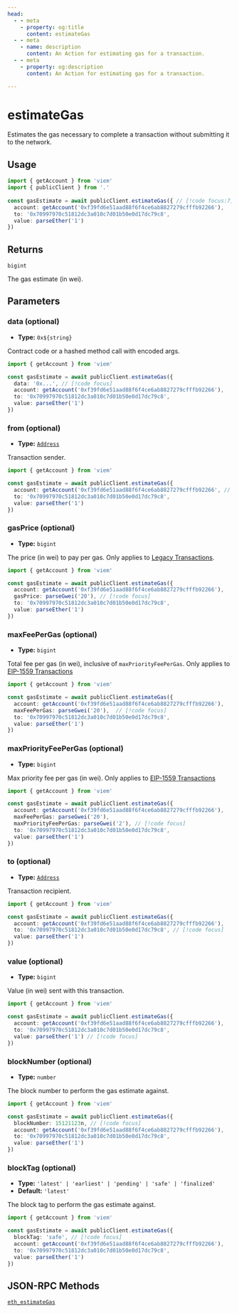 ```yaml
---
head:
  - - meta
    - property: og:title
      content: estimateGas
  - - meta
    - name: description
      content: An Action for estimating gas for a transaction.
  - - meta
    - property: og:description
      content: An Action for estimating gas for a transaction.

---
```


# estimateGas

Estimates the gas necessary to complete a transaction without submitting it to the network.

## Usage

```ts
import { getAccount } from 'viem'
import { publicClient } from '.'
 
const gasEstimate = await publicClient.estimateGas({ // [!code focus:7]
  account: getAccount('0xf39fd6e51aad88f6f4ce6ab8827279cfffb92266'),
  to: '0x70997970c51812dc3a010c7d01b50e0d17dc79c8',
  value: parseEther('1')
})
```

## Returns

`bigint`

The gas estimate (in wei).

## Parameters

### data (optional)

- **Type:** `0x${string}`

Contract code or a hashed method call with encoded args.

```ts
import { getAccount } from 'viem'

const gasEstimate = await publicClient.estimateGas({
  data: '0x...', // [!code focus]
  account: getAccount('0xf39fd6e51aad88f6f4ce6ab8827279cfffb92266'),
  to: '0x70997970c51812dc3a010c7d01b50e0d17dc79c8',
  value: parseEther('1')
})
```

### from (optional)

- **Type:** [`Address`](/docs/glossary/types#address)

Transaction sender.

```ts
import { getAccount } from 'viem'

const gasEstimate = await publicClient.estimateGas({
  account: getAccount('0xf39fd6e51aad88f6f4ce6ab8827279cfffb92266', // [!code focus)]
  to: '0x70997970c51812dc3a010c7d01b50e0d17dc79c8',
  value: parseEther('1')
})
```

### gasPrice (optional)

- **Type:** `bigint`

The price (in wei) to pay per gas. Only applies to [Legacy Transactions](/docs/glossary/terms#legacy-transaction).

```ts
import { getAccount } from 'viem'

const gasEstimate = await publicClient.estimateGas({
  account: getAccount('0xf39fd6e51aad88f6f4ce6ab8827279cfffb92266'),
  gasPrice: parseGwei('20'), // [!code focus]
  to: '0x70997970c51812dc3a010c7d01b50e0d17dc79c8',
  value: parseEther('1') 
})
```

### maxFeePerGas (optional)

- **Type:** `bigint`

Total fee per gas (in wei), inclusive of `maxPriorityFeePerGas`. Only applies to [EIP-1559 Transactions](/docs/glossary/terms#eip-1559-transaction)

```ts
import { getAccount } from 'viem'

const gasEstimate = await publicClient.estimateGas({
  account: getAccount('0xf39fd6e51aad88f6f4ce6ab8827279cfffb92266'),
  maxFeePerGas: parseGwei('20'),  // [!code focus]
  to: '0x70997970c51812dc3a010c7d01b50e0d17dc79c8',
  value: parseEther('1')
})
```

### maxPriorityFeePerGas (optional)

- **Type:** `bigint`

Max priority fee per gas (in wei). Only applies to [EIP-1559 Transactions](/docs/glossary/terms#eip-1559-transaction)

```ts
import { getAccount } from 'viem'

const gasEstimate = await publicClient.estimateGas({
  account: getAccount('0xf39fd6e51aad88f6f4ce6ab8827279cfffb92266'),
  maxFeePerGas: parseGwei('20'),
  maxPriorityFeePerGas: parseGwei('2'), // [!code focus]
  to: '0x70997970c51812dc3a010c7d01b50e0d17dc79c8',
  value: parseEther('1')
})
```

### to (optional)

- **Type:** [`Address`](/docs/glossary/types#address)

Transaction recipient.

```ts
import { getAccount } from 'viem'

const gasEstimate = await publicClient.estimateGas({
  account: getAccount('0xf39fd6e51aad88f6f4ce6ab8827279cfffb92266'),
  to: '0x70997970c51812dc3a010c7d01b50e0d17dc79c8', // [!code focus]
  value: parseEther('1')
})
```

### value (optional)

- **Type:** `bigint`

Value (in wei) sent with this transaction.

```ts
import { getAccount } from 'viem'

const gasEstimate = await publicClient.estimateGas({
  account: getAccount('0xf39fd6e51aad88f6f4ce6ab8827279cfffb92266'),
  to: '0x70997970c51812dc3a010c7d01b50e0d17dc79c8',
  value: parseEther('1') // [!code focus]
})
```

### blockNumber (optional)

- **Type:** `number`

The block number to perform the gas estimate against.

```ts
import { getAccount } from 'viem'

const gasEstimate = await publicClient.estimateGas({
  blockNumber: 15121123n, // [!code focus]
  account: getAccount('0xf39fd6e51aad88f6f4ce6ab8827279cfffb92266'),
  to: '0x70997970c51812dc3a010c7d01b50e0d17dc79c8',
  value: parseEther('1') 
})
```

### blockTag (optional)

- **Type:** `'latest' | 'earliest' | 'pending' | 'safe' | 'finalized'`
- **Default:** `'latest'`

The block tag to perform the gas estimate against.

```ts
import { getAccount } from 'viem'

const gasEstimate = await publicClient.estimateGas({
  blockTag: 'safe', // [!code focus]
  account: getAccount('0xf39fd6e51aad88f6f4ce6ab8827279cfffb92266'),
  to: '0x70997970c51812dc3a010c7d01b50e0d17dc79c8',
  value: parseEther('1') 
})
```

## JSON-RPC Methods

[`eth_estimateGas`](https://ethereum.org/en/developers/docs/apis/json-rpc/#eth_estimategas)